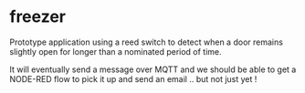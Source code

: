 # freezer

Prototype application using a reed switch to detect when a door remains slightly open for longer than a nominated period of time.

It will eventually send a message over MQTT and we should be able to get a NODE-RED flow to pick it up and send an email .. but not just yet ! 
